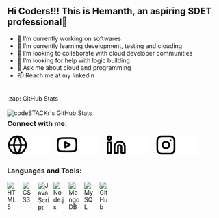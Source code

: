 ## Hi Coders!!! This is Hemanth, an aspiring SDET professional👋

- 🔭 I’m currently working on softwares
- 🌱 I’m currently learning development, testing and clouding
- 👯 I’m looking to collaborate with cloud developer communities 
- 🤔 I’m looking for help with logic building
- 💬 Ask me about cloud and programming
- 📫 Reach me at my linkedin  

<br>
<summary>:zap: GitHub Stats</summary>
<br>
    <img align="left" alt="codeSTACKr's GitHub Stats" src="https://github-readme-stats.vercel.app/api?username=hemanthkumar3461&show_icons=true&hide_border=false&title_color=ff652f&icon_color=FFE400&bg_color=09131B&text_color=ffffff&border_color=0c1a25" />
    

### Connect with me:

[![website](./img/globe-light.svg)](https://github.com/hemanthkumar3461)
[![website](./img/globe-dark.svg)](https://github.com/hemanthkumar3461)
&nbsp;&nbsp;
[![website](./img/youtube-light.svg)](https://www.youtube.com/channel/UCAgCnawNvJ7q0YxUDWJH9cQ)
[![website](./img/youtube-dark.svg)](https://www.youtube.com/channel/UCAgCnawNvJ7q0YxUDWJH9cQ)
&nbsp;&nbsp;
[![website](./img/linkedin-light.svg)](https://www.linkedin.com/in/hemanthkumar3461/)
[![website](./img/linkedin-dark.svg)](https://www.linkedin.com/in/hemanthkumar3461/)
&nbsp;&nbsp;
[![website](./img/instagram-light.svg)](https://www.instagram.com/hemanthhanish/)
[![website](./img/instagram-dark.svg)](https://www.instagram.com/hemanthhanish/)

### Languages and Tools:


<img align="left" alt="HTML5" width="26px" src="https://cdn.jsdelivr.net/gh/devicons/devicon/icons/html5/html5-original.svg" style="padding-right:10px;" />
<img align="left" alt="CSS3" width="26px" src="https://cdn.jsdelivr.net/gh/devicons/devicon/icons/css3/css3-original.svg" style="padding-right:10px;" />
<img align="left" alt="JavaScript" width="26px" src="https://cdn.jsdelivr.net/gh/devicons/devicon/icons/javascript/javascript-original.svg" style="padding-right:10px;" />
<img align="left" alt="Node.js" width="26px" src="https://cdn.jsdelivr.net/gh/devicons/devicon/icons/nodejs/nodejs-original.svg" style="padding-right:10px;" />
<img align="left" alt="MongoDB" width="26px" src="https://cdn.jsdelivr.net/gh/devicons/devicon/icons/mongodb/mongodb-original.svg" style="padding-right:10px;" />
<img align="left" alt="MySQL" width="26px" src="https://cdn.jsdelivr.net/gh/devicons/devicon/icons/mysql/mysql-original.svg" style="padding-right:10px;" />
<img align="left" alt="GitHub" width="26px" src="https://user-images.githubusercontent.com/3369400/139448065-39a229ba-4b06-434b-bc67-616e2ed80c8f.png" style="padding-right:10px;" />


<br />
<br />

[website]: https://www.google.com/
[youtube]: https://www.youtube.com/channel/UCAgCnawNvJ7q0YxUDWJH9cQ
[instagram]: https://instagram.com/hemanthhanish
[linkedin]: https://www.linkedin.com/in/hemanthkumar3461/



